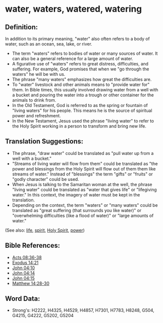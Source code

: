 # water, waters, watered, watering #

## Definition: ##

In addition to its primary meaning, "water" also often refers to a body of water, such as an ocean, sea, lake, or river.

* The term "waters" refers to bodies of water or many sources of water. It can also be a general reference for a large amount of water.
* A figurative use of "waters" refers to great distress, difficulties, and suffering. For example, God promises that when we "go through the waters" he will be with us.
* The phrase "many waters" emphasizes how great the difficulties are.
* To "water" livestock and other animals means to "provide water for" them. In Bible times, this usually involved drawing water from a well with a bucket and pouring the water into a trough or other container for the animals to drink from.
* In the Old Testament, God is referred to as the spring or fountain of "living waters" for his people. This means he is the source of spiritual power and refreshment.
* In the New Testament, Jesus used the phrase "living water" to refer to the Holy Spirit working in a person to transform and bring new life.

## Translation Suggestions: ##

* The phrase, "draw water" could be translated as "pull water up from a well with a bucket."
* "Streams of living water will flow from them" could be translated as "the power and blessings from the Holy Spirit will flow out of them them like streams of water." Instead of "blessings" the term "gifts" or "fruits" or "godly character" could be used.
* When Jesus is talking to the Samaritan woman at the well, the phrase "living water" could be translated as "water that gives life" or "lifegiving water." In this context, the imagery of water must be kept in the translation.
* Depending on the context, the term "waters" or "many waters" could be translated as "great suffering (that surrounds you like water)" or "overwhelming difficulties (like a flood of water)" or "large amounts of water."

(See also: [life](../kt/life.md), [spirit](../kt/spirit.md), [Holy Spirit](../kt/holyspirit.md), [power](../kt/power.md))

## Bible References: ##

* [Acts 08:36-38](rc://en/tn/help/act/08/36)
* [Exodus 14:21](rc://en/tn/help/exo/14/21)
* [John 04:10](rc://en/tn/help/jhn/04/10)
* [John 04:14](rc://en/tn/help/jhn/04/14)
* [John 04:15](rc://en/tn/help/jhn/04/15)
* [Matthew 14:28-30](rc://en/tn/help/mat/14/28)

## Word Data: ##

* Strong's: H2222, H4325, H4529, H4857, H7301, H7783, H8248, G504, G4215, G4222, G5202, G5204

